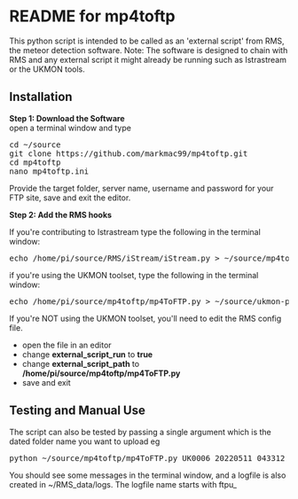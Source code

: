 README for mp4toftp
===================

This python script is intended to be called as an 'external script' from RMS, the meteor detection
software. 
Note: The software is designed to chain with RMS and any external script it might already be running such as Istrastream or the UKMON tools.

Installation
------------

**Step 1: Download the Software**  
open a terminal window and type
<pre>
cd ~/source  
git clone https://github.com/markmac99/mp4toftp.git  
cd mp4toftp  
nano mp4toftp.ini  
</pre>
Provide the target folder, server name, username and password for your FTP site, save and exit the editor. 

**Step 2: Add the RMS hooks**

If you're contributing to Istrastream type the following in the terminal window:  
<pre>
echo /home/pi/source/RMS/iStream/iStream.py > ~/source/mp4toftp/extrascript
</pre>

if you're using the UKMON toolset, type the following in the terminal window:  
<pre>
echo /home/pi/source/mp4toftp/mp4ToFTP.py > ~/source/ukmon-pitools/extrascript
</pre>

If you're NOT using the UKMON toolset, you'll need to edit the RMS config file.
* open the file in an editor
* change **external_script_run** to **true**
* change **external_script_path** to **/home/pi/source/mp4toftp/mp4ToFTP.py**
* save and exit

Testing and Manual Use
----------------------
The script can also be tested by passing a single argument which is the dated folder name you want to upload eg
<pre>
python ~/source/mp4toftp/mp4ToFTP.py UK0006_20220511_043312_012356
</pre>
You should see some messages in the terminal window, and a logfile is also created in ~/RMS_data/logs. The logfile name starts with ftpu_